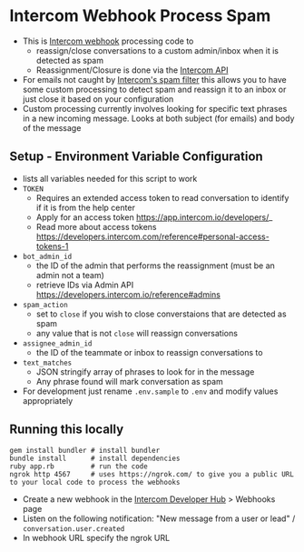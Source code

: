 # Intercom Webhook Process Spam
- This is [Intercom webhook](https://docs.intercom.io/integrations/webhooks) processing code to 
   - reassign/close conversations to a custom admin/inbox when it is detected as spam
   - Reassignment/Closure is done via the [Intercom API](https://developers.intercom.io/reference)
- For emails not caught by [Intercom's spam filter](https://docs.intercom.com/faqs-and-troubleshooting/your-team-inbox/how-do-i-block-spam-in-my-team-inbox) this allows you to have some custom processing to detect spam and reassign it to an inbox or just close it based on your configuration
- Custom processing currently involves looking for specific text phrases in a new incoming message. Looks at both subject (for emails) and body of the message

## Setup - Environment Variable Configuration
- lists all variables needed for this script to work
- `TOKEN`
	- Requires an extended access token to read conversation to identify if it is from the help center
	- Apply for an access token  https://app.intercom.io/developers/_
	- Read more about access tokens https://developers.intercom.com/reference#personal-access-tokens-1 
- `bot_admin_id`
	- the ID of the admin that performs the reassignment (must be an admin not a team)
	- retrieve IDs via Admin API https://developers.intercom.io/reference#admins
- `spam_action`
	- set to `close` if you wish to close converstaions that are detected as spam
	- any value that is not `close` will reassign conversations
- `assignee_admin_id`
	- the ID of the teammate or inbox to reassign conversations to 
- `text_matches`
	- JSON stringify array of phrases to look for in the message
	- Any phrase found will mark conversation as spam
- For development just rename `.env.sample` to `.env` and modify values appropriately

## Running this locally

```
gem install bundler # install bundler
bundle install      # install dependencies
ruby app.rb         # run the code
ngrok http 4567     # uses https://ngrok.com/ to give you a public URL to your local code to process the webhooks
```

- Create a new webhook in the [Intercom Developer Hub](https://app.intercom.io/developers/_) > Webhooks page
- Listen on the following notification: "New message from a user or lead" / `conversation.user.created`
- In webhook URL specify the ngrok URL

